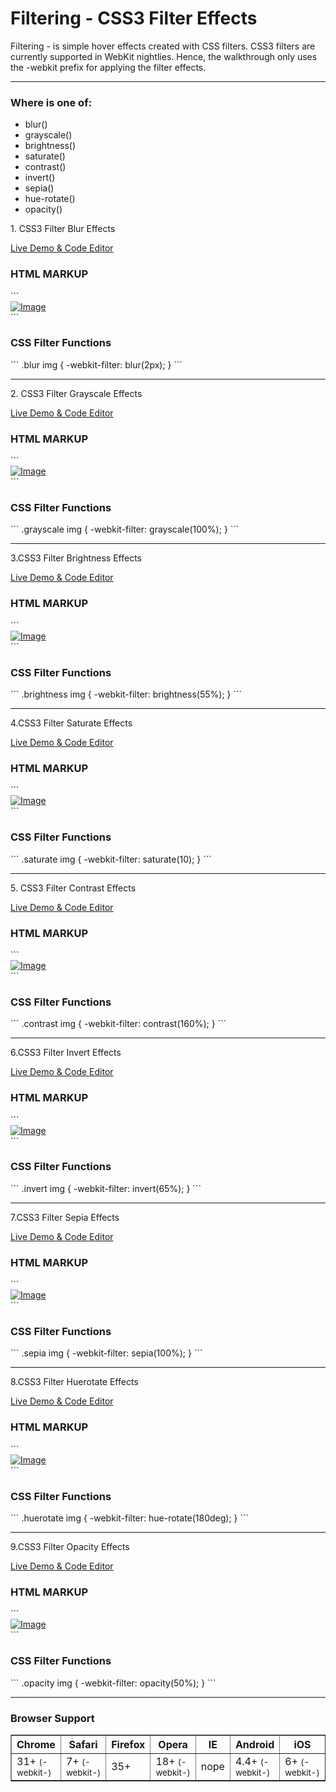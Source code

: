 # Filtering - CSS3 Filter Effects
Filtering - is simple hover effects created with CSS filters. CSS3 filters are currently supported in WebKit nightlies. Hence, the walkthrough only uses the -webkit prefix for applying the filter effects.
<hr>
<h3>Where is one of:</h3>
<ul>
    <li>blur()</li>
    <li>grayscale()</li>
    <li>brightness() </li>
    <li>saturate()</li>
    <li>contrast() </li>
    <li>invert()</li>
    <li>sepia()</li>
    <li>hue-rotate() </li>
    <li>opacity()</li>
</ul>

<section>
<p> 1. CSS3 Filter Blur Effects</p>
<a href="http://codepen.io/speeedsam/pen/mPKMJJ">Live Demo & Code Editor</a><br>
<h3>HTML MARKUP</h3>
```
<div class="blur box">
    <a href="#">
        <img src="images.jpg" alt="Image">
    </a>
</div>
```
<h3>CSS Filter Functions</h3>
```
.blur img {
    -webkit-filter: blur(2px);
}
```
</section>
<hr>

<section>
<p>2. CSS3 Filter Grayscale Effects</p>
<a href="http://codepen.io/speeedsam/pen/MyXvKV ">Live Demo & Code Editor</a><br>
<h3>HTML MARKUP</h3>
```
<div class="grayscale box">
    <a href="#">
        <img src="images.jpg" alt="Image">
    </a>
</div>
```
<h3>CSS Filter Functions</h3>
```
.grayscale img {
    -webkit-filter: grayscale(100%);
}
```
</section>
<hr>

<section>
<p>3.CSS3 Filter Brightness Effects</p>
<a href="http://codepen.io/speeedsam/pen/zqadBM">Live Demo & Code Editor</a><br>
<h3>HTML MARKUP</h3>
```
<div class="brightness box">
    <a href="#">
        <img src="images.jpg" alt="Image">
    </a>
</div>
```
<h3>CSS Filter Functions</h3>
```
.brightness img {
    -webkit-filter: brightness(55%);
}
```
</section>
<hr>


<section>
<p>4.CSS3 Filter Saturate Effects</p>
<a href="http://codepen.io/speeedsam/pen/oxyezK">Live Demo & Code Editor</a><br>
<h3>HTML MARKUP</h3>
```
<div class="saturate box">
    <a href="#">
        <img src="images.jpg" alt="Image">
    </a>
</div>
```
<h3>CSS Filter Functions</h3>
```
.saturate img {
    -webkit-filter: saturate(10);
}
```
</section>
<hr>


<section>
<p>5. CSS3 Filter Contrast Effects</p>
<a href="http://codepen.io/speeedsam/pen/mPKMRV">Live Demo & Code Editor</a><br>
<h3>HTML MARKUP</h3>
```
<div class="contrast box">
    <a href="#">
        <img src="images.jpg" alt="Image">
    </a>
</div>
```
<h3>CSS Filter Functions</h3>
```
.contrast img {
    -webkit-filter: contrast(160%);
}
```
</section>
<hr>


<section>
<p>6.CSS3 Filter Invert Effects</p>
<a href="http://codepen.io/speeedsam/pen/zqadZy">Live Demo & Code Editor</a><br>
<h3>HTML MARKUP</h3>
```
<div class="invert box">
    <a href="#">
        <img src="images.jpg" alt="Image">
    </a>
</div>
```
<h3>CSS Filter Functions</h3>
```
.invert img {
    -webkit-filter: invert(65%);
}
```
</section>
<hr>


<section>
<p>7.CSS3 Filter Sepia Effects</p>
<a href="http://codepen.io/speeedsam/pen/wGXqed">Live Demo & Code Editor</a><br>
<h3>HTML MARKUP</h3>
```
<div class="sepia box">
    <a href="#">
        <img src="images.jpg" alt="Image">
    </a>
</div>
```
<h3>CSS Filter Functions</h3>
```
.sepia img {
    -webkit-filter: sepia(100%);
}
```
</section>
<hr>


<section>
<p>8.CSS3 Filter Huerotate Effects</p>
<a href="http://codepen.io/speeedsam/pen/LNrjrE">Live Demo & Code Editor</a><br>
<h3>HTML MARKUP</h3>
```
<div class="huerotate box">
    <a href="#">
        <img src="images.jpg" alt="Image">
    </a>
</div>
```
<h3>CSS Filter Functions</h3>
```
.huerotate img {
    -webkit-filter: hue-rotate(180deg);
}
```
</section>
<hr>


<section>
<p>9.CSS3 Filter Opacity Effects</p>
<a href="http://codepen.io/speeedsam/pen/BKVdJZ">Live Demo & Code Editor</a><br>
<h3>HTML MARKUP</h3>
```
<div class="opacity box">
    <a href="#">
        <img src="images.jpg" alt="Image">
    </a>
</div>
```
<h3>CSS Filter Functions</h3>
```
.opacity img {
    -webkit-filter: opacity(50%);
}
```
</section>
<hr>
<h3>Browser Support</h3>
<table class="browser-support-table" border="1"  cellpadding="10">
<thead>
<tr>
<th class="chrome"><span>Chrome</span></th>
<th class="safari"><span>Safari</span></th>
<th class="firefox"><span>Firefox</span></th>
<th class="opera"><span>Opera</span></th>
<th class="ie"><span>IE</span></th>
<th class="android"><span>Android</span></th>
<th class="iOS"><span>iOS</span></th>
</tr>
</thead>
<tbody>
<tr>
<td class="yep" data-browser-name="Chrome">31+ <small>(-webkit-)</small></td>
<td class="yep" data-browser-name="Safari">7+ <small>(-webkit-)</small></td>
<td class="yep" data-browser-name="Firefox">35+</td>
<td class="yep" data-browser-name="Opera">18+ <small>(-webkit-)</small></td>
<td class="nope" data-browser-name="IE">nope</td>
<td class="yep" data-browser-name="Android">4.4+ <small>(-webkit-)</small></td>
<td class="yep" data-browser-name="iOS">6+ <small>(-webkit-)</small></td>
</tr>
</tbody>
</table>
